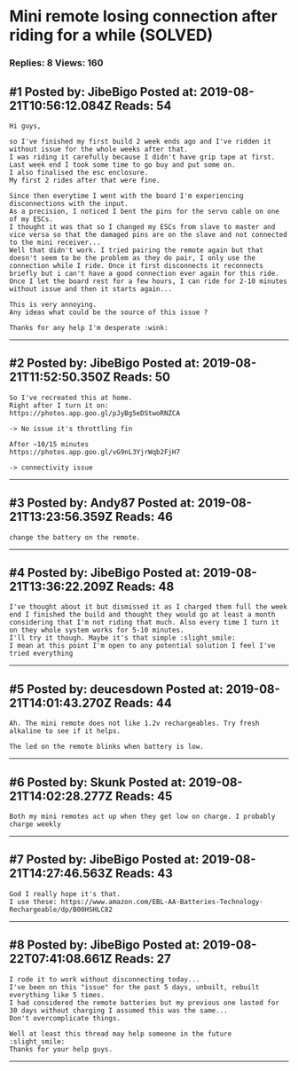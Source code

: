 # Mini remote losing connection after riding for a while (SOLVED)

### Replies: 8 Views: 160

## \#1 Posted by: JibeBigo Posted at: 2019-08-21T10:56:12.084Z Reads: 54

```
Hi guys,

so I've finished my first build 2 week ends ago and I've ridden it without issue for the whole weeks after that.
I was riding it carefully because I didn't have grip tape at first.
Last week end I took some time to go buy and put some on.
I also finalised the esc enclosure.
My first 2 rides after that were fine. 

Since then everytime I went with the board I'm experiencing disconnections with the input.
As a precision, I noticed I bent the pins for the servo cable on one of my ESCs.
I thought it was that so I changed my ESCs from slave to master and vice versa so that the damaged pins are on the slave and not connected to the mini receiver...
Well that didn't work. I tried pairing the remote again but that doesn't seem to be the problem as they do pair, I only use the connection while I ride. Once it first disconnects it reconnects briefly but i can't have a good connection ever again for this ride. Once I let the board rest for a few hours, I can ride for 2-10 minutes without issue and then it starts again...

This is very annoying.
Any ideas what could be the source of this issue ? 

Thanks for any help I'm desperate :wink:
```

---
## \#2 Posted by: JibeBigo Posted at: 2019-08-21T11:52:50.350Z Reads: 50

```
So I've recreated this at home.
Right after I turn it on:
https://photos.app.goo.gl/pJyBg5eDStwoRNZCA

-> No issue it's throttling fin

After ~10/15 minutes
https://photos.app.goo.gl/vG9nL3YjrWqb2FjH7

-> connectivity issue
```

---
## \#3 Posted by: Andy87 Posted at: 2019-08-21T13:23:56.359Z Reads: 46

```
change the battery on the remote.
```

---
## \#4 Posted by: JibeBigo Posted at: 2019-08-21T13:36:22.209Z Reads: 48

```
I've thought about it but dismissed it as I charged them full the week end I finished the build and thought they would go at least a month considering that I'm not riding that much. Also every time I turn it on they whole system works for 5-10 minutes.
I'll try it though. Maybe it's that simple :slight_smile:
I mean at this point I'm open to any potential solution I feel I've tried everything
```

---
## \#5 Posted by: deucesdown Posted at: 2019-08-21T14:01:43.270Z Reads: 44

```
Ah. The mini remote does not like 1.2v rechargeables. Try fresh alkaline to see if it helps.

The led on the remote blinks when battery is low.
```

---
## \#6 Posted by: Skunk Posted at: 2019-08-21T14:02:28.277Z Reads: 45

```
Both my mini remotes act up when they get low on charge. I probably charge weekly
```

---
## \#7 Posted by: JibeBigo Posted at: 2019-08-21T14:27:46.563Z Reads: 43

```
God I really hope it's that. 
I use these: https://www.amazon.com/EBL-AA-Batteries-Technology-Rechargeable/dp/B00HSHLC82
```

---
## \#8 Posted by: JibeBigo Posted at: 2019-08-22T07:41:08.661Z Reads: 27

```
I rode it to work without disconnecting today... 
I've been on this "issue" for the past 5 days, unbuilt, rebuilt everything like 5 times.
I had considered the remote batteries but my previous one lasted for 30 days without charging I assumed this was the same... 
Don't overcomplicate things.

Well at least this thread may help someone in the future :slight_smile:
Thanks for your help guys.
```

---
